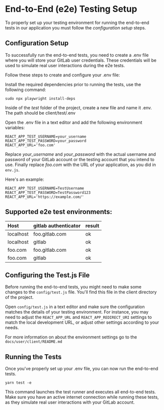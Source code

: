 # End-to-End (e2e) Testing Setup
To properly set up your testing environment for running the end-to-end tests in our application you must follow the _configuration setup_ steps.

## Configuration Setup
To successfully run the end-to-end tests, you need to create a .env file where you will store your GitLab user credentials. These credentials will be used to simulate real user interactions during the e2e tests.

Follow these steps to create and configure your .env file:

Install the required dependencies prior to running the tests, use the following command:
```
sudo npx playwright install-deps
```

Inside of the _test_ folder of the project, create a new file and name it .env. The path should be client/test/.env

Open the .env file in a text editor and add the following environment variables:

```
REACT_APP_TEST_USERNAME=your_username
REACT_APP_TEST_PASSWORD=your_password
REACT_APP_URL='foo.com'
```
Replace _your_username_ and _your_password_ with the actual username and password of your GitLab account or the testing account that you intend to use. Finally replace _foo.com_ with the URL of your application, as you did in `env.js`.

Here's an example:

```
REACT_APP_TEST_USERNAME=TestUsername
REACT_APP_TEST_PASSWORD=TestPassword123
REACT_APP_URL='https://example.com/'
```

## Supported e2e test environments:
| Host | gitlab authenticator | result |
| :--- | :--- | :--- |
| localhost | foo.gitlab.com | ok |
| localhost | gitlab | ok |
| foo.com | foo.gitlab.com | ok |
| foo.com | gitlab | ok |

## Configuring the Test.js File
Before running the end-to-end tests, you might need to make some changes to the `config/test.js` file. You'll find this file in the client directory of the project.

Open `config/test.js` in a text editor and make sure the configuration matches the details of your testing environment. For instance, you may need to adjust the `REACT_APP_URL` and `REACT_APP_REDIRECT_URI` settings to match the local development URL, or adjust other settings according to your needs.

For more information on about the environment settings go to the `docs/user/client/README.md`

## Running the Tests
Once you've properly set up your .env file, you can now run the end-to-end tests.

```
yarn test -e
```
This command launches the test runner and executes all end-to-end tests. Make sure you have an active internet connection while running these tests, as they simulate real user interactions with your GitLab account.